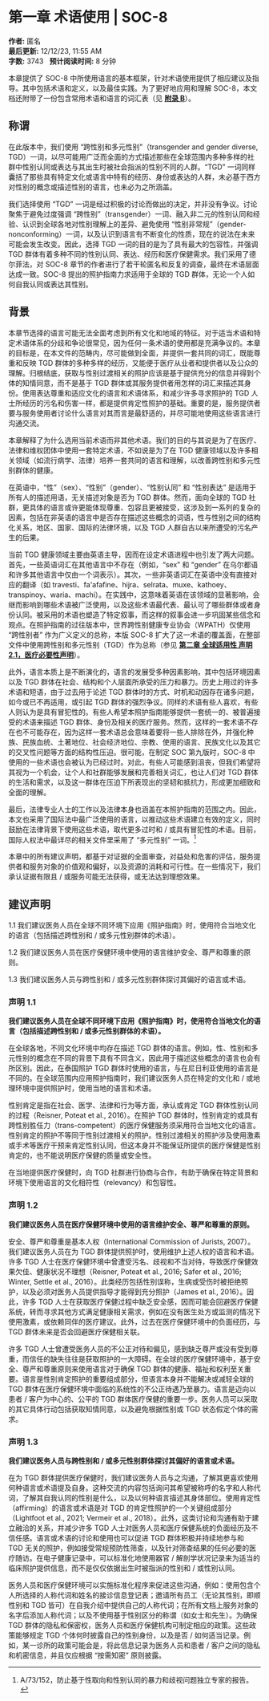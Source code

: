 # 第一章 术语使用 | SOC-8

**作者:** 匿名  
**最后更新:** 12/12/23, 11:55 AM  
**字数:** 3743    **预计阅读时间:** 8 分钟  

本章提供了 SOC-8 中所使用语言的基本框架，针对术语使用提供了相应建议及指导。其中包括术语和定义，以及最佳实践。为了更好地应用和理解 SOC-8，本文档还附带了一份包含常用术语和语言的词汇表（见 [**附录 B**](./appendixB)）。

## 称谓

在此版本中，我们使用 “跨性别和多元性别”（transgender and gender diverse, TGD）一词，以尽可能用广泛而全面的方式描述那些在全球范围内多种多样的社群中性别认同或表达与其出生时被社会指派的性别不同的人群。“TGD” 一词同样囊括了那些具有特定文化或语言中特有的经历、身份或表达的人群，未必基于西方对性别的概念或描述性别的语言，也未必为之所涵盖。

我们选择使用 “TGD” 一词是经过积极的讨论而做出的决定，并非没有争议。讨论聚焦于避免过度强调 “跨性别”（transgender）一词、融入非二元的性别认同和经验、认识到全球各地对性别理解上的差异、避免使用 “性别非常规”（gender-nonconforming）一词，以及认识到语言有不断变化的性质，现在的说法在未来可能会发生改变。因此，选择 TGD 一词的目的是为了具有最大的包容性，并强调 TGD 群体有着多种不同的性别认同、表达、经历和医疗保健需求。我们采用了德尔菲法，对 SOC-8 章节的作者进行了若干轮匿名和反复的调查，最终在术语层面达成一致。SOC-8 提出的照护指南力求适用于全球的 TGD 群体，无论一个人如何自我认同或表达其性别。

## 背景

本章节选择的语言可能无法全面考虑到所有文化和地域的特征。对于适当术语和特定术语体系的分歧和争论很常见，因为任何一条术语的使用都是充满争议的。本章的目标是，在本文件的范畴内，尽可能做到全面，并提供一套共同的词汇，既能尊重和反映 TGD 群体的多种多样的经历，又能便于医疗从业者和提供者以及公众的理解。归根结底，获取与性别过渡相关的照护应该是基于提供充分的信息并得到个体的知情同意，而不是基于 TGD 群体或其服务提供者用怎样的词汇来描述其身份。使用表达尊重和适应文化的语言和术语体系，和减少许多寻求照护的 TGD 人士所经历的污名和伤害一样，都是提供肯定性照护的基础。重要的是，服务提供者要与服务使用者讨论什么语言对其而言是最舒适的，并尽可能地使用这些语言进行沟通交流。

本章解释了为什么选用当前术语而非其他术语。我们的目的与其说是为了在医疗、法律和维权团体中使用一套特定术语，不如说是为了在 TGD 健康领域以及许多相关领域（如流行病学、法律）培养一套共同的语言和理解，以改善跨性别和多元性别群体的健康。

在英语中，“性”（sex）、“性别”（gender）、“性别认同” 和 “性别表达” 是适用于所有人的描述用语，无关描述对象是否为 TGD 群体。然而，面向全球的 TGD 社群，更具体的语言或许更能体现尊重、包容且更被接受，这涉及到一系列的复杂的因素，包括在非英语的语言中是否存在描述这些概念的词语，性与性别之间的结构化关系，地区、国家、国际的法律环境，以及 TGD 人群自古以来所遭受的污名产生的后果。

当前 TGD 健康领域主要由英语主导，因而在设定术语进程中也引发了两大问题。首先，一些英语词汇在其他语言中不存在（例如，“sex” 和 “gender” 在乌尔都语和许多其他语言中仅由一个词表示）。其次，一些非英语词汇在英语中没有直接对应的翻译（如 travesti、fa'afafine、hijra、selrata、muxe、kathoey、transpinoy、waria、machi）。在实践中，这意味着英语在该领域的显著影响，会继而影响到哪些术语被广泛使用，以及这些术语最代表、最认可了哪些群体或者身份认同。被采用的术语也塑造了特定叙事，而这样的叙事会进一步巩固某些信念和观点。在照护指南的过往版本中，世界跨性别健康专业协会（WPATH）仅使用 “跨性别者” 作为广义定义的总称，本版 SOC-8 扩大了这一术语的覆盖面，在整部文件中使用跨性别和多元性别（TGD）作为总称（参见 [**第二章 全球适用性 声明 2.1，医疗必要性声明**](./section2#声明-2-1)）。

此外，语言本质上是不断演化的，语言的发展受多种因素影响，其中包括环境因素以及 TGD 群体在社会、结构和个人层面所承受的压力和暴力。历史上用过的许多术语和短语，由于过去用于论述 TGD 群体时的方式、时机和动因存在诸多问题，如今或已不再适用，或引起 TGD 群体的强烈争议。同样的术语有些人喜欢，有些人则认为是具有冒犯性的。有些人希望本照护指南能够提供一套统一的、被普遍接受的术语来描述 TGD 群体、身份及相关的医疗服务。然而，这样的一套术语不存在也不可能存在，因为这样一套术语总会意味着要将一些人排除在外，并强化种族、民族血统、土著地位、社会经济地位、宗教、使用的语言、民族文化以及其它的交叉性问题等方面的结构性压迫。很可能，在制定 SOC 第九版时，SOC-8 中使用的一些术语也会被认为已经过时。对此，有些人可能感到沮丧，但我们希望将其视为一个机会，让个人和社群能够发展和完善相关词汇，也让人们对 TGD 群体的生活和需求，以及这一群体在压迫下所表现出的坚韧和抵抗力，形成更加细致和全面的理解。

最后，法律专业人士的工作以及法律本身也涵盖在本照护指南的范围之内。因此，本文也采用了国际法中最广泛使用的语言，以推动这些术语建立有效的定义，同时鼓励在法律背景下使用这些术语，取代更多过时和 / 或具有冒犯性的术语。目前，国际人权法中最详尽的相关文件里采用了 “多元性别” 一词。[^1]

本章中的所有建议声明，都基于对证据的全面审查，对益处和危害的评估，服务提供者和服务对象的价值观和偏好，以及资源的消耗和可行性。在一些情况下，我们承认证据有限且 / 或服务可能无法获得，或无法达到理想效果。

## 建议声明

1.1 我们建议医务人员在全球不同环境下应用《照护指南》时，使用符合当地文化的语言（包括描述跨性别和 / 或多元性别群体的术语）。

1.2 我们建议医务人员在医疗保健环境中使用的语言维护安全、尊严和尊重的原则。

1.3 我们建议医务人员与跨性别和 / 或多元性别群体探讨其偏好的语言或术语。

### 声明 1.1

**我们建议医务人员在全球不同环境下应用《照护指南》时，使用符合当地文化的语言（包括描述跨性别和 / 或多元性别群体的术语）。**

在全球各地，不同文化环境中均存在描述 TGD 群体的语言。例如，性、性别和多元性别的概念在不同的背景下具有不同含义，因此用于描述这些概念的语言也会有所区别。因此，在泰国照护 TGD 群体时使用的语言，与在尼日利亚使用的语言是不同的。在全球范围内应用照护指南时，我们建议医务人员在特定的文化和 / 或地理环境中提供照护时，使用当地的语言和术语。

性别肯定是指在社会、医学、法律和行为等方面，承认或肯定 TGD 群体性别认同的过程（Reisner, Poteat et al., 2016）。在照护 TGD 群体时，性别肯定的或具有跨性别胜任力（trans-competent）的医疗保健服务须采用符合当地文化的语言。性别肯定的照护不等同于性别过渡相关的照护。性别过渡相关的照护涉及使用激素或手术等医疗干预来肯定性别认同，但这本身并不能保证所提供的医疗保健是性别肯定的，也不能说明医疗保健的质量或安全性。

在当地提供医疗保健时，向 TGD 社群进行协商与合作，有助于确保在特定背景和环境下使用语言的文化相符性（relevancy）和包容性。

### 声明 1.2

**我们建议医务人员在医疗保健环境中使用的语言维护安全、尊严和尊重的原则。**

安全、尊严和尊重是基本人权（International Commission of Jurists, 2007）。我们建议医务人员在为 TGD 群体提供照护时，使用维护上述人权的语言和术语。许多 TGD 人士在医疗保健环境中曾遭受污名、歧视和不当对待，导致医疗保健效果欠佳、健康状况不理想（Reisner, Poteat et al., 2016; Safer et al., 2016; Winter, Settle et al., 2016）。此类经历包括性别误称，生病或受伤时被拒绝照护，以及必须对医务人员提供指导才能得到充分照护（James et al., 2016）。因此，许多 TGD 人士在获取医疗保健过程中缺乏安全感，因而可能会回避医疗保健系统，转而寻求其他方式满足健康相关需求，例如在没有医生处方或监测的情况下使用激素，或依赖同伴的医疗建议。此外，过去在医疗保健环境中的负面经历，与 TGD 群体未来是否会回避医疗保健相关联。

许多 TGD 人士曾遭受医务人员的不公正对待和偏见，感到缺乏尊严或没有受到尊重，而信任的缺失往往是获取照护的一大障碍。在全球的医疗保健环境中，基于安全、尊严和尊重原则来使用语言对于确保 TGD 群体的健康、福祉和权利至关重要。语言是性别肯定照护的重要组成部分，但语言本身并不能解决或减轻全球的 TGD 群体在医疗保健环境中面临的系统性的不公正待遇乃至暴力。语言是迈向以患者 / 客户为中心的、公平的 TGD 群体医疗保健的重要一步。医务人员可以采取的其它具体行动包括获取知情同意，以及避免根据性别或 TGD 状态假定个体的需求。

### 声明 1.3

**我们建议医务人员与跨性别和 / 或多元性别群体探讨其偏好的语言或术语。**

在为 TGD 群体提供医疗保健时，我们建议医务人员与之沟通，了解其更喜欢使用何种语言或术语提及自身。这种交流的内容包括询问其希望被称呼的名字和人称代词，了解其自我认同的性别是什么，以及以何种语言描述其身体部位。使用肯定性（affirming）的语言或术语是对 TGD 的肯定性照护的一个关键组成部分（Lightfoot et al., 2021; Vermeir et al., 2018）。此外，这类讨论和沟通有助于建立融洽的关系，并减少许多 TGD 人士对医务人员和医疗保健系统的负面经历及不信任感。语言或术语的讨论和使用也可以促进 TGD 群体积极并持续地参与和 TGD 无关的照护，例如接受常规预防性筛查，以及针对筛查结果的任何必要的医疗随访。在电子健康记录中，可以标准化地使用器官 / 解剖学状况记录来为适当的临床照护提供信息，而不是仅仅依据出生时被指派的性别和 / 或性别认同。

医务人员和医疗保健环境可以实施标准化程序来促进这些沟通，例如：使用包含个人所选择的人称代词和姓名的接诊信息登记表；邀请所有员工（无论其性别，即顺性别和 TGD 皆可）在自我介绍中提供自己的人称代词；在所有文档上服务对象的名字后添加人称代词；以及不使用基于性别区分的称谓（如女士和先生）。为确保 TGD 群体的隐私和保密权，医务人员和医疗保健机构可制定相应的政策。这些政策能够规定 TGD 个体何时披露自己的性别身份，以及是否 / 如何适当记录。例如，某一诊所的政策可能会是，将此信息记录为医务人员和患者 / 客户之间的隐私和机密信息，并且仅应根据 “按需知密” 原则披露。

[^1]: A/73/152，防止基于性取向和性别认同的暴力和歧视问题独立专家的报告。